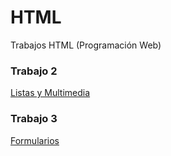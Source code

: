 # HTML
Trabajos HTML (Programación Web)
### Trabajo 2 
[Listas y Multimedia](/Ejercicio3/Labels.html)
### Trabajo 3
[Formularios](Ejercicio4/Formularios.html)
